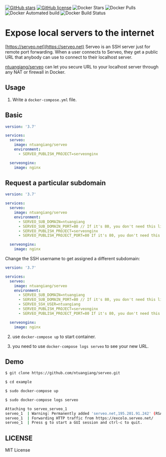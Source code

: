 [![GitHub stars](https://img.shields.io/github/stars/ntuangiang/serveo.svg)](https://github.com/ntuangiang/serveo/stargazers)
[![GitHub license](https://img.shields.io/github/license/ntuangiang/serveo.svg)](https://github.com/ntuangiang/serveo/blob/master/LICENSE)
![Docker Stars](https://img.shields.io/docker/stars/ntuangiang/serveo.svg)
![Docker Pulls](https://img.shields.io/docker/pulls/ntuangiang/serveo.svg)
![Docker Automated build](https://img.shields.io/docker/automated/ntuangiang/serveo.svg)
![Docker Build Status](https://img.shields.io/docker/build/ntuangiang/serveo.svg)

# Expose local servers to the internet

[https://serveo.net](https://serveo.net) Serveo is an SSH server just for remote port forwarding. When a user connects to Serveo, they get a public URL that anybody can use to connect to their localhost server. 

[ntuangiang/serveo](https://hub.docker.com/r/ntuangiang/serveo) can let you secure URL to your localhost server through any NAT or firewall in Docker.

## Usage
1. Write a `docker-compose.yml` file.

## Basic

```yml
version: '3.7'

services:
  serveo:
    image: ntuangiang/serveo
    environment:
      - SERVEO_PUBLISH_PROJECT=serveonginx

  serveonginx:
    image: nginx
```
## Request a particular subdomain

```yml
version: '3.7'

services:
  serveo:
    image: ntuangiang/serveo
    environment:
      - SERVEO_SUB_DOMAIN=ntuangiang
      - SERVEO_SUB_DOMAIN_PORT=80 // If it's 80, you don't need this line 
      - SERVEO_PUBLISH_PROJECT=serveonginx
      - SERVEO_PUBLISH_PROJECT_PORT=80 If it's 80, you don't need this line

  serveonginx:
    image: nginx
```

Change the SSH username to get assigned a different subdomain:

```yml
version: '3.7'

services:
  serveo:
    image: ntuangiang/serveo
    environment:
      - SERVEO_SUB_DOMAIN=ntuangiang
      - SERVEO_SUB_DOMAIN_PORT=80 // If it's 80, you don't need this line 
      - SERVEO_SSH_USER=ntuangiang
      - SERVEO_PUBLISH_PROJECT=serveonginx
      - SERVEO_PUBLISH_PROJECT_PORT=80 If it's 80, you don't need this line

  serveonginx:
    image: nginx
```

2. use `docker-compose up` to start container.

3. you need to use `docker-compose logs serveo` to see your new URL.

## Demo

```bash
$ git clone https://github.com/ntuangiang/serveo.git

$ cd example

$ sudo docker-compose up

$ sudo docker-compose logs serveo

Attaching to serveo_serveo_1
serveo_1  | Warning: Permanently added 'serveo.net,195.201.91.242' (RSA) to the list of known hosts.
serveo_1  | Forwarding HTTP traffic from https://excolo.serveo.net/
serveo_1  | Press g to start a GUI session and ctrl-c to quit.
```

## LICENSE

MIT License
